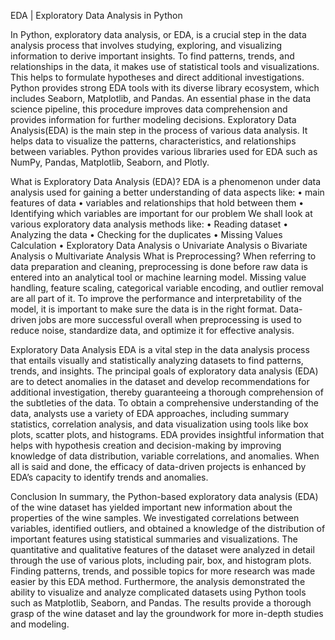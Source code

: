 EDA | Exploratory Data Analysis in Python

In Python, exploratory data analysis, or EDA, is a crucial step in the data analysis process that involves studying, exploring, and visualizing information to derive important insights. To find patterns, trends, and relationships in the data, it makes use of statistical tools and visualizations. This helps to formulate hypotheses and direct additional investigations.
Python provides strong EDA tools with its diverse library ecosystem, which includes Seaborn, Matplotlib, and Pandas. An essential phase in the data science pipeline, this procedure improves data comprehension and provides information for further modeling decisions.
Exploratory Data Analysis(EDA) is the main step in the process of various data analysis. It helps data to visualize the patterns, characteristics, and relationships between variables. Python provides various libraries used for EDA such as NumPy, Pandas, Matplotlib, Seaborn, and Plotly.
 
 
What is Exploratory Data Analysis (EDA)?
EDA is a phenomenon under data analysis used for gaining a better understanding of data aspects like: 
• main features of data 
• variables and relationships that hold between them 
• Identifying which variables are important for our problem 
We shall look at various exploratory data analysis methods like: 
• Reading dataset
• Analyzing the data
• Checking for the duplicates
• Missing Values Calculation
• Exploratory Data Analysis
o Univariate Analysis
o Bivariate Analysis
o Multivariate Analysis
What is Preprocessing?
When referring to data preparation and cleaning, preprocessing is done before raw data is entered into an analytical tool or machine learning model. Missing value handling, feature scaling, categorical variable encoding, and outlier removal are all part of it. To improve the performance and interpretability of the model, it is important to make sure the data is in the right format. Data-driven jobs are more successful overall when preprocessing is used to reduce noise, standardize data, and optimize it for effective analysis.

  
Exploratory Data Analysis
EDA is a vital step in the data analysis process that entails visually and statistically analyzing datasets to find patterns, trends, and insights.
The principal goals of exploratory data analysis (EDA) are to detect anomalies in the dataset and develop recommendations for additional investigation, thereby guaranteeing a thorough comprehension of the subtleties of the data.
To obtain a comprehensive understanding of the data, analysts use a variety of EDA approaches, including summary statistics, correlation analysis, and data visualization using tools like box plots, scatter plots, and histograms.
EDA provides insightful information that helps with hypothesis creation and decision-making by improving knowledge of data distribution, variable correlations, and anomalies. When all is said and done, the efficacy of data-driven projects is enhanced by EDA’s capacity to identify trends and anomalies.



Conclusion
In summary, the Python-based exploratory data analysis (EDA) of the wine dataset has yielded important new information about the properties of the wine samples. We investigated correlations between variables, identified outliers, and obtained a knowledge of the distribution of important features using statistical summaries and visualizations. The quantitative and qualitative features of the dataset were analyzed in detail through the use of various plots, including pair, box, and histogram plots. Finding patterns, trends, and possible topics for more research was made easier by this EDA method. Furthermore, the analysis demonstrated the ability to visualize and analyze complicated datasets using Python tools such as Matplotlib, Seaborn, and Pandas. The results provide a thorough grasp of the wine dataset and lay the groundwork for more in-depth studies and modeling.
 
